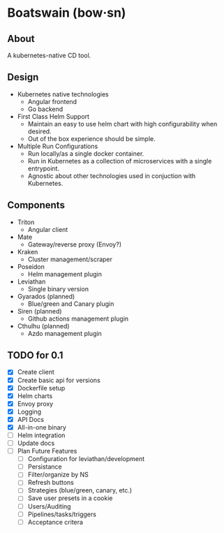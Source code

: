 # Boatswain (bow·sn)

## About
A kubernetes-native CD tool.

## Design
* Kubernetes native technologies
  * Angular frontend
  * Go backend
* First Class Helm Support
  * Maintain an easy to use helm chart with high configurability when desired.
  * Out of the box experience should be simple.
* Multiple Run Configurations
  * Run locally/as a single docker container.
  * Run in Kubernetes as a collection of microservices with a single entrypoint.
  * Agnostic about other technologies used in conjuction with Kubernetes.

## Components
* Triton
  * Angular client
* Mate
  * Gateway/reverse proxy (Envoy?)
* Kraken
  * Cluster management/scraper
* Poseidon
  * Helm management plugin
* Leviathan
  * Single binary version
* Gyarados (planned)
  * Blue/green and Canary plugin
* Siren (planned)
  * Github actions management plugin
* Cthulhu (planned)
  * Azdo management plugin

## TODO for 0.1
- [x] Create client
- [x] Create basic api for versions
- [x] Dockerfile setup
- [x] Helm charts
- [x] Envoy proxy
- [x] Logging
- [x] API Docs
- [x] All-in-one binary
- [ ] Helm integration
- [ ] Update docs
- [ ] Plan Future Features
  - [ ] Configuration for leviathan/development
  - [ ] Persistance
  - [ ] Filter/organize by NS
  - [ ] Refresh buttons
  - [ ] Strategies (blue/green, canary, etc.)
  - [ ] Save user presets in a cookie
  - [ ] Users/Auditing
  - [ ] Pipelines/tasks/triggers
  - [ ] Acceptance critera
